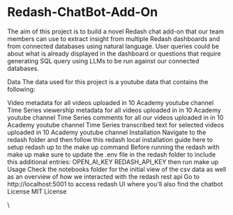 # Redash-ChatBot-Add-On
The aim of this project is to build a novel Redash chat add-on that our team members can use to extract insight from multiple Redash dashboards and from connected databases using natural language. User queries could be about what is already displayed in the dashboard or questions that require generating SQL query using LLMs to be run against our connected databases.

Data
The data used for this project is a youtube data that contains the following:

Video metadata for all videos uploaded in 10 Academy youtube channel
Time Series viewership metadata for all videos uploaded in in 10 Academy youtube channel
Time Series comments for all our videos uploaded in in 10 Academy youtube channel
Time Series transcribed text for selected videos uploaded in 10 Academy youtube channel
Installation
Navigate to the redash folder and then follow this redash local installation guide here to setup redash up to the make up command
Before running the redash with make up make sure to update the .env file in the redash folder to include this additional entries:
OPEN_AI_KEY
REDASH_API_KEY
then run make up
Usage
Check the notebooks folder for the initial view of the csv data as well as an overview of how we interacted with the redash rest api
Go to http://localhost:5001 to access redash UI where you'll also find the chatbot
License
MIT License

\
